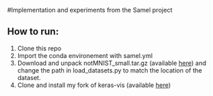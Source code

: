 #Implementation and experiments from the Samel project

## How to run:

1. Clone this repo
2. Import the conda environement with samel.yml
3. Download and unpack notMNIST_small.tar.gz (available [here](http://yaroslavvb.blogspot.com/2011/09/notmnist-dataset.html)) and change the path in load_datasets.py to match the location of the dataset.
4. Clone and install my fork of keras-vis (available [here](https://github.com/YalesRios/keras-vis))
